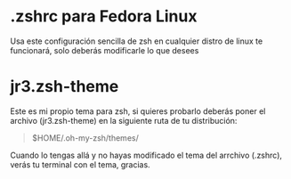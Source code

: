 # .zshrc para Fedora Linux
Usa este configuración sencilla de zsh en cualquier distro de linux te funcionará, solo deberás modificarle lo que desees

# jr3.zsh-theme
Este es mi propio tema para zsh, si quieres probarlo deberás poner el archivo (jr3.zsh-theme) en la siguiente ruta de tu distribución:
> $HOME/.oh-my-zsh/themes/

Cuando lo tengas allá y no hayas modificado el tema del arrchivo (.zshrc), verás tu terminal con el tema, gracias.
